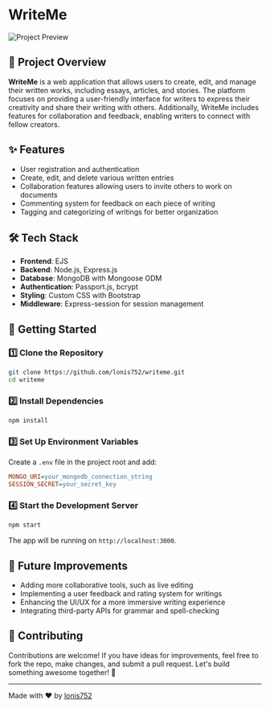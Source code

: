 # WriteMe


![Project Preview](./preview-image.png) <!-- Replace with an actual image path or URL -->


## 📖 Project Overview


**WriteMe** is a web application that allows users to create, edit, and manage their written works, including essays, articles, and stories. The platform focuses on providing a user-friendly interface for writers to express their creativity and share their writing with others. Additionally, WriteMe includes features for collaboration and feedback, enabling writers to connect with fellow creators.


## ✨ Features


- User registration and authentication
- Create, edit, and delete various written entries
- Collaboration features allowing users to invite others to work on documents
- Commenting system for feedback on each piece of writing
- Tagging and categorizing of writings for better organization


## 🛠️ Tech Stack


- **Frontend**: EJS
- **Backend**: Node.js, Express.js
- **Database**: MongoDB with Mongoose ODM
- **Authentication**: Passport.js, bcrypt
- **Styling**: Custom CSS with Bootstrap
- **Middleware**: Express-session for session management


## 🚀 Getting Started


### 1️⃣ Clone the Repository


```sh
git clone https://github.com/lonis752/writeme.git
cd writeme
```


### 2️⃣ Install Dependencies


```sh
npm install
```


### 3️⃣ Set Up Environment Variables


Create a `.env` file in the project root and add:


```ini
MONGO_URI=your_mongodb_connection_string
SESSION_SECRET=your_secret_key
```


### 4️⃣ Start the Development Server


```sh
npm start
```


The app will be running on `http://localhost:3000`.


## 🔮 Future Improvements


- Adding more collaborative tools, such as live editing
- Implementing a user feedback and rating system for writings
- Enhancing the UI/UX for a more immersive writing experience
- Integrating third-party APIs for grammar and spell-checking


## 🤝 Contributing


Contributions are welcome! If you have ideas for improvements, feel free to fork the repo, make changes, and submit a pull request. Let's build something awesome together! 🚀


---


Made with ❤️ by [lonis752](https://github.com/lonis752)


